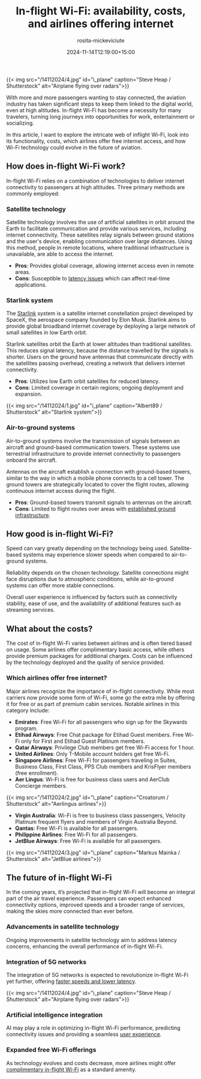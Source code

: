 ﻿---
title: "In-flight Wi-Fi: availability, costs, and airlines offering internet"
meta_title: "In-flight Wi-Fi: availability, costs and airlines"
description: "In-flight Wi-Fi is becoming a necessity for more and more travelers. But how does it work, and which airlines offer internet services for free?"
date: 2024-11-14T12:19:00+15:00
draft: false
thumb: "/14112024/4.jpg"
thumb_alt: "Airplane flying over radars"
author: "rosita-mickeviciute"
is_article: true
---

{{< img src="/14112024/4.jpg" id="i\_plane" caption="Steve Heap / Shutterstock" alt="Airplane flying over radars">}}

With more and more passengers wanting to stay connected, the aviation industry has taken significant steps to keep them linked to the digital world, even at high altitudes. In-flight Wi-Fi has become a necessity for many travelers, turning long journeys into opportunities for work, entertainment or socializing. 

In this article, I want to explore the intricate web of inflight Wi-Fi, look into its functionality, costs, which airlines offer free internet access, and how Wi-Fi technology could evolve in the future of aviation. 

## How does in-flight Wi-Fi work? 

In-flight Wi-Fi relies on a combination of technologies to deliver internet connectivity to passengers at high altitudes. Three primary methods are commonly employed:

### Satellite technology

Satellite technology involves the use of artificial satellites in orbit around the Earth to facilitate communication and provide various services, including internet connectivity. These satellites relay signals between ground stations and the user's device, enabling communication over large distances. Using this method, people in remote locations, where traditional infrastructure is unavailable, are able to access the internet.

- **Pros**: Provides global coverage, allowing internet access even in remote areas.
- **Cons**: Susceptible to [latency issues](https://www.satelliteinternet.com/resources/what-is-internet-latency/) which can affect real-time applications.

### Starlink system

The [Starlink](https://www.starlink.com/) system is a satellite internet constellation project developed by SpaceX, the aerospace company founded by Elon Musk. Starlink aims to provide global broadband internet coverage by deploying a large network of small satellites in low Earth orbit. 

Starlink satellites orbit the Earth at lower altitudes than traditional satellites. This reduces signal latency, because the distance travelled by the signals is shorter. Users on the ground have antennas that communicate directly with the satellites passing overhead, creating a network that delivers internet connectivity.

- **Pros**: Utilizes low Earth orbit satellites for reduced latency.
- **Cons**: Limited coverage in certain regions; ongoing deployment and expansion.

{{< img src="/14112024/1.jpg" id="i\_plane" caption="Albert89 / Shutterstock" alt="Starlink system">}}

### Air-to-ground systems

Air-to-ground systems involve the transmission of signals between an aircraft and ground-based communication towers. These systems use terrestrial infrastructure to provide internet connectivity to passengers onboard the aircraft.

Antennas on the aircraft establish a connection with ground-based towers, similar to the way in which a mobile phone connects to a cell tower. The ground towers are strategically located to cover the flight routes, allowing continuous internet access during the flight.

- **Pros**: Ground-based towers transmit signals to antennas on the aircraft.
- **Cons**: Limited to flight routes over areas with [established ground infrastructure](https://nbaa.org/aircraft-operations/communications-navigation-surveillance-cns/connectivity/connectivity-frequently-asked-questions/).

## How good is in-flight Wi-Fi?

Speed can vary greatly depending on the technology being used. Satellite-based systems may experience slower speeds when compared to air-to-ground systems.

Reliability depends on the chosen technology. Satellite connections might face disruptions due to atmospheric conditions, while air-to-ground systems can offer more stable connections.

Overall user experience is influenced by factors such as connectivity stability, ease of use, and the availability of additional features such as streaming services.

## What about the costs?

The cost of in-flight Wi-Fi varies between airlines and is often tiered based on usage. Some airlines offer complimentary basic access, while others provide premium packages for additional charges. Costs can be influenced by the technology deployed and the quality of service provided.

### Which airlines offer free internet?

Major airlines recognize the importance of in-flight connectivity. While most carriers now provide some form of Wi-Fi, some go the extra mile by offering it for free or as part of premium cabin services. Notable airlines in this category include:

- **Emirates**: Free Wi-Fi for all passengers who sign up for the Skywards program.
- **Etihad Airways**: Free Chat package for Etihad Guest members. Free Wi-Fi only for First and Etihad Guest Platinum members.
- **Qatar Airways**: Privilege Club members get free Wi-Fi access for 1 hour.
- **United Airlines**: Only T-Mobile account holders get free Wi-Fi.
- **Singapore Airlines**: Free Wi-Fi for passengers traveling in Suites, Business Class, First Class, PPS Club members and KrisFlyer members (free enrollment).
- **Aer Lingus**: Wi-Fi is free for business class users and AerClub Concierge members.

{{< img src="/14112024/2.jpg" id="i\_plane" caption="Croatorum / Shutterstock" alt="Aerlingus airlines">}}

- **Virgin Australia**: Wi-Fi is free to business class passengers, Velocity Platinum frequent flyers and members of Virgin Australia Beyond.
- **Qantas**: Free Wi-Fi is available for all passengers.
- **Philippine Airlines**: Free Wi-Fi for all passengers.
- **JetBlue Airways**: Free Wi-Fi is available for all passengers.

{{< img src="/14112024/3.jpg" id="i\_plane" caption="Markus Mainka / Shutterstock" alt="JetBlue airlines">}}

## The future of in-flight Wi-Fi

In the coming years, it’s projected that in-flight Wi-Fi will become an integral part of the air travel experience. Passengers can expect enhanced connectivity options, improved speeds and a broader range of services, making the skies more connected than ever before.

### Advancements in satellite technology

Ongoing improvements in satellite technology aim to address latency concerns, enhancing the overall performance of in-flight Wi-Fi.

### Integration of 5G networks

The integration of 5G networks is expected to revolutionize in-flight Wi-Fi yet further, offering [faster speeds and lower latency](https://www.verizon.com/business/en-gb/resources/articles/five-ways-5g-will-transform-the-air-travel-experience/).

{{< img src="/14112024/4.jpg" id="i\_plane" caption="Steve Heap / Shutterstock" alt="Airplane flying over radars">}}

### Artificial intelligence integration

AI may play a role in optimizing in-flight Wi-Fi performance, predicting connectivity issues and providing a seamless [user experience](https://www.sciencedirect.com/science/article/pii/S2667241323000113).

### Expanded free Wi-Fi offerings

As technology evolves and costs decrease, more airlines might offer [complimentary in-flight Wi-Fi](https://onezero.medium.com/what-makes-it-possible-to-browse-the-internet-at-35-000-feet-1afaea83eb5) as a standard amenity.
